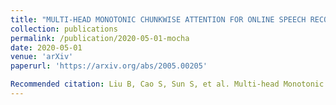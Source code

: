 ```yaml
---
title: "MULTI-HEAD MONOTONIC CHUNKWISE ATTENTION FOR ONLINE SPEECH RECOGNITION"
collection: publications
permalink: /publication/2020-05-01-mocha
date: 2020-05-01
venue: 'arXiv'
paperurl: 'https://arxiv.org/abs/2005.00205'

Recommended citation: Liu B, Cao S, Sun S, et al. Multi-head Monotonic Chunkwise Attention For Online Speech Recognition[J]. arXiv preprint arXiv:2005.00205, 2020.
---
```

